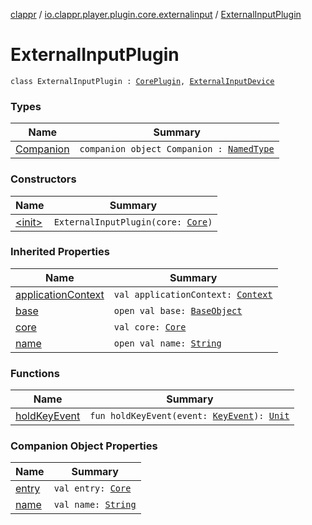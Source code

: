 [clappr](../../index.md) / [io.clappr.player.plugin.core.externalinput](../index.md) / [ExternalInputPlugin](./index.md)

# ExternalInputPlugin

`class ExternalInputPlugin : `[`CorePlugin`](../../io.clappr.player.plugin.core/-core-plugin/index.md)`, `[`ExternalInputDevice`](../-external-input-device/index.md)

### Types

| Name | Summary |
|---|---|
| [Companion](-companion/index.md) | `companion object Companion : `[`NamedType`](../../io.clappr.player.base/-named-type/index.md) |

### Constructors

| Name | Summary |
|---|---|
| [&lt;init&gt;](-init-.md) | `ExternalInputPlugin(core: `[`Core`](../../io.clappr.player.components/-core/index.md)`)` |

### Inherited Properties

| Name | Summary |
|---|---|
| [applicationContext](../../io.clappr.player.plugin.core/-core-plugin/application-context.md) | `val applicationContext: `[`Context`](https://developer.android.com/reference/android/content/Context.html) |
| [base](../../io.clappr.player.plugin.core/-core-plugin/base.md) | `open val base: `[`BaseObject`](../../io.clappr.player.base/-base-object/index.md) |
| [core](../../io.clappr.player.plugin.core/-core-plugin/core.md) | `val core: `[`Core`](../../io.clappr.player.components/-core/index.md) |
| [name](../../io.clappr.player.plugin.core/-core-plugin/name.md) | `open val name: `[`String`](https://kotlinlang.org/api/latest/jvm/stdlib/kotlin/-string/index.html) |

### Functions

| Name | Summary |
|---|---|
| [holdKeyEvent](hold-key-event.md) | `fun holdKeyEvent(event: `[`KeyEvent`](https://developer.android.com/reference/android/view/KeyEvent.html)`): `[`Unit`](https://kotlinlang.org/api/latest/jvm/stdlib/kotlin/-unit/index.html) |

### Companion Object Properties

| Name | Summary |
|---|---|
| [entry](entry.md) | `val entry: `[`Core`](../../io.clappr.player.plugin/-plugin-entry/-core/index.md) |
| [name](name.md) | `val name: `[`String`](https://kotlinlang.org/api/latest/jvm/stdlib/kotlin/-string/index.html) |
